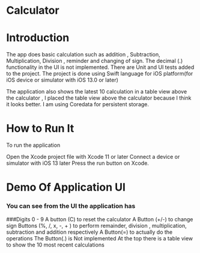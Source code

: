 # Calculator

# Introduction

The app does basic calculation such as addition , Subtraction, Multiplication, Division , reminder and changing of sign. The decimal (.) functionality in the UI is not implemented. There are Unit and UI tests added to the project. The project  is done using Swift language for iOS platform(for iOS device or simulator with iOS 13.0 or later) 

The application also shows the latest 10 calculation in a table view above the calculator , I placed the table view above the calculator because I think it looks better. I am using Coredata for persistent storage.

# How to Run It
To run the application

Open the Xcode project file with Xcode 11 or later
Connect a device or simulator with iOS 13 later
Press the run button on Xcode.

# Demo Of Application UI

### You can see from the UI the application has
###Digits 0 - 9
A button (C) to reset the calculator
A Button (+/-) to change sign 
Buttons (%, /, x, -, + ) to perform remainder, division , multiplication, subtraction and addition respectively 
A Button(=) to actually do the operations
The Button(.) is Not implemented 
At the top there is a table view to show the 10 most recent calculations 
